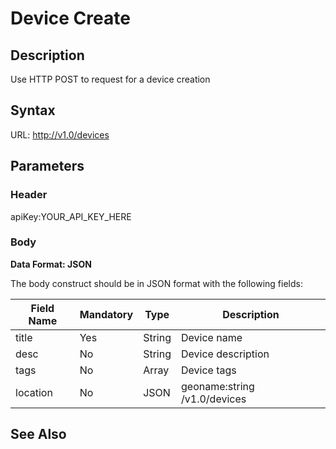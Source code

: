 # Device Create

## Description

Use HTTP POST to request for a device creation

## Syntax

URL: http://v1.0/devices

## Parameters

### Header

apiKey:YOUR\_API\_KEY\_HERE

### Body

**Data Format: JSON**

The body construct should be in JSON format with the following fields:

| Field Name | Mandatory | Type |Description|
| --- | --- | --- | --- |
| title | Yes | String | Device name |
| desc | No | String | Device description |
| tags | No | Array | Device tags |
| location | No | JSON | geoname:string /v1.0/devices

## See Also



